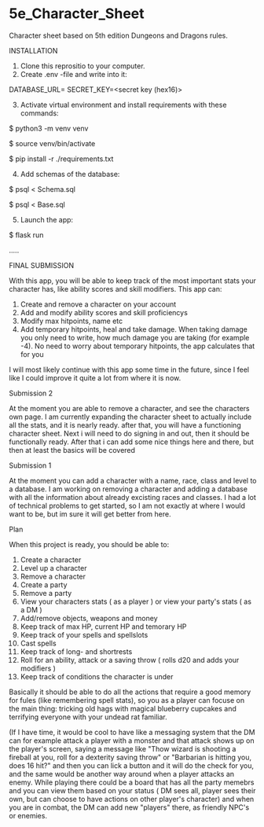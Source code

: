# 5e_Character_Sheet
Character sheet based on 5th edition Dungeons and Dragons rules.

INSTALLATION
1. Clone this reprositio to your computer.
2. Create .env -file and write into it:

DATABASE_URL=<local adress>
SECRET_KEY=<secret key (hex16)>

3. Activate virtual environment and install requirements with these commands:

$ python3 -m venv venv
  
$ source venv/bin/activate
  
$ pip install -r ./requirements.txt

4. Add schemas of the database:

$ psql < Schema.sql
                   
$ psql < Base.sql

5. Launch the app:

$ flask run

.....

FINAL SUBMISSION

With this app, you will be able to keep track of the most important stats your character has, like ability scores and skill modifiers. This app can:

1. Create and remove a character on your account
2. Add and modify ability scores and skill proficiencys
3. Modify max hitpoints, name etc
4. Add temporary hitpoints, heal and take damage. When taking damage you only need to write, how much damage you are taking (for example -4). No need to worry about temporary hitpoints, the app calculates that for you

I will most likely continue with this app some time in the future, since I feel like I could improve it quite a lot from where it is now. 

Submission 2

At the moment you are able to remove a character, and see the characters own page. I am currently expanding the character sheet to actually include all the stats, and it is nearly ready. after that, you will have a functioning character sheet. Next i will need to do signing in and out, then it should be functionally ready. After that i can add some nice things here and there, but then at least the basics will be covered

Submission 1

At the moment you can add a character with a name, race, class and level to a database. I am working on removing a character and adding a database with all the information about already excisting races and classes. I had a lot of technical problems to get started, so I am not exactly at where I would want to be, but im sure it will get better from here.

Plan

When this project is ready, you should be able to:

1. Create a character
2. Level up a character
3. Remove a character
4. Create a party
5. Remove a party
6. View your characters stats ( as a player ) or view your party's stats ( as a DM )
7. Add/remove objects, weapons and money
8. Keep track of max HP, current HP and temorary HP
9. Keep track of your spells and spellslots
10. Cast spells
11. Keep track of long- and shortrests
12. Roll for an ability, attack or a saving throw ( rolls d20 and adds your modifiers )
13. Keep track of conditions the character is under

Basically it should be able to do all the actions that require a good memory for fules (like remembering spell stats), so you as a player can focuse on the main thing: tricking old hags with magical blueberry cupcakes and terrifying everyone with your undead rat familiar.

(If I have time, it would be cool to have like a messaging system that the DM can for example attack a player with a monster and that attack shows up on the player's screen, saying a message like "Thow wizard is shooting a fireball at you, roll for a dexterity saving throw" or "Barbarian is hitting you, does 16 hit?" and then you can lick a button and it will do the check for you, and the same would be another way around when a player attacks an enemy. While playing there could be a board that has all the party memebrs and you can view them based on your status ( DM sees all, player sees their own, but can choose to have actions on other player's character) and when you are in combat, the DM can add new "players" there, as friendly NPC's or enemies.
